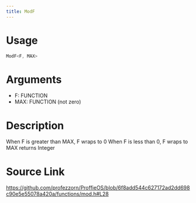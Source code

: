 ```yaml
---
title: ModF
---
```


# Usage
```cpp
ModF<F, MAX>
```

# Arguments
 * F: FUNCTION
 * MAX: FUNCTION (not zero)

# Description
When F is greater than MAX, F wraps to 0
When F is less than 0, F wraps to MAX
returns Integer

# Source Link
https://github.com/profezzorn/ProffieOS/blob/6f8add544c627172ad2dd698c90e5e55078a420a/functions/mod.h#L28
